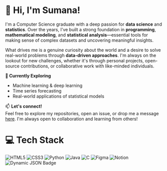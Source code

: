 # 👋 Hi, I'm Sumana!

I'm a Computer Science graduate with a deep passion for **data science** and **statistics**. Over the years, I've built a strong foundation in **programming**, **mathematical modeling**, and **statistical analysis**—essential tools for making sense of complex datasets and uncovering meaningful insights.

What drives me is a genuine curiosity about the world and a desire to solve real-world problems through **data-driven approaches**. I'm always on the lookout for new challenges, whether it's through personal projects, open-source contributions, or collaborative work with like-minded individuals.

 **🔭 Currently Exploring**
- Machine learning & deep learning  
- Time series forecasting  
- Real-world applications of statistical models 

📫 **Let's connect!**  
Feel free to explore my repositories, open an issue, or drop me a message [here](mailto:1910sumanasarkar@gmail.com). I'm always open to collaboration and learning from others!

# 💻 Tech Stack
<!-- Badges from https://github.com/Ileriayo/markdown-badges -->
![HTML5](https://img.shields.io/badge/html5-%23E34F26.svg?style=for-the-badge&logo=html5&logoColor=white)
![CSS3](https://img.shields.io/badge/css3-%231572B6.svg?style=for-the-badge&logo=css3&logoColor=white)
![Python](https://img.shields.io/badge/python-3670A0?style=for-the-badge&logo=python&logoColor=ffdd54)
![Java](https://img.shields.io/badge/java-%23ED8B00.svg?style=for-the-badge&logo=openjdk&logoColor=white)
![C](https://img.shields.io/badge/c-%2300599C.svg?style=for-the-badge&logo=c&logoColor=white)
![Figma](https://img.shields.io/badge/figma-%23F24E1E.svg?style=for-the-badge&logo=figma&logoColor=white)
![Notion](https://img.shields.io/badge/Notion-%23000000.svg?style=for-the-badge&logo=notion&logoColor=white)
![Dynamic JSON Badge](https://img.shields.io/badge/dynamic/json)

